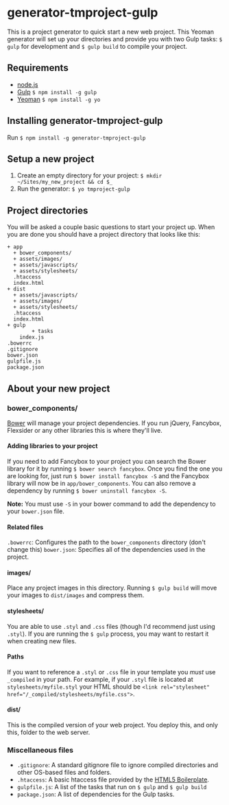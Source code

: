 generator-tmproject-gulp
===================

This is a project generator to quick start a new web project. This Yeoman generator will set up your directories and provide you with two Gulp tasks: `$ gulp` for development and `$ gulp build` to compile your project.

## Requirements
* [node.js](http://nodejs.org/)
* [Gulp](http://gulpjs.com/) `$ npm install -g gulp`
* [Yeoman](http://yeoman.io/) `$ npm install -g yo`

## Installing generator-tmproject-gulp
Run `$ npm install -g generator-tmproject-gulp`

## Setup a new project
1. Create an empty directory for your project: `$ mkdir ~/Sites/my_new_project && cd $_`
2. Run the generator: `$ yo tmproject-gulp`

## Project directories
You will be asked a couple basic questions to start your project up. When you are done you should have a project directory that looks like this:

```
+ app
  + bower_components/
  + assets/images/
  + assets/javascripts/
  + assets/stylesheets/
  .htaccess
  index.html
+ dist
  + assets/javascripts/
  + assets/images/
  + assets/stylesheets/
  .htaccess
  index.html
+ gulp
		+ tasks
	index.js
.bowerrc
.gitignore
bower.json
gulpfile.js
package.json
```

## About your new project
### bower_components/
[Bower](http://bower.io) will manage your project dependencies. If you run jQuery, Fancybox, Flexsider or any other libraries this is where they'll live.

#### Adding libraries to your project
If you need to add Fancybox to your project you can search the Bower library for it by running `$ bower search fancybox`. Once you find the one you are looking for, just run `$ bower install fancybox -S` and the Fancybox library will now be in `app/bower_components`. You can also remove a dependency by running `$ bower uninstall fancybox -S`.

**Note:** You must use `-S` in your bower command to add the dependency to your `bower.json` file.

#### Related files
`.bowerrc`: Configures the path to the `bower_components` directory (don't change this)
`bower.json`: Specifies all of the dependencies used in the project.

#### images/
Place any project images in this directory. Running `$ gulp build` will move your images to `dist/images` and compress them.

#### stylesheets/
You are able to use `.styl` and `.css` files (though I'd recommend just using `.styl`). If you are running the `$ gulp` process, you may want to restart it when creating new files.

#### Paths
If you want to reference a `.styl` or `.css` file in your template you *must* use `_compiled` in your path. For example, if your `.styl` file is located at `stylesheets/myfile.styl` your HTML should be `<link rel="stylesheet" href="/_compiled/stylesheets/myfile.css">`.

#### dist/
This is the compiled version of your web project. You deploy this, and only this, folder to the web server.

### Miscellaneous files
- `.gitignore`: A standard gitignore file to ignore compiled directories and other OS-based files and folders.
- `.htaccess`: A basic htaccess file provided by the [HTML5 Boilerplate](https://github.com/h5bp/html5-boilerplate/blob/master/.htaccess).
- `gulpfile.js`: A list of the tasks that run on `$ gulp` and `$ gulp build`
- `package.json`: A list of dependencies for the Gulp tasks.

